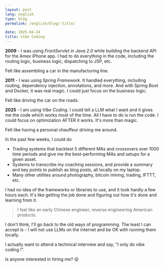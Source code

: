 ```yaml
---
layout: post
lang: english
type: blog
permalink: /english/blog/:title/

date: 2025-04-24
title: Vibe Coding
---
```


**2009** - I was using _FrontServlet in Java 2.0_ while building the backend API for the Amex iPhone app. I had to do everything in the code, including the routing logic, business logic, dispatching to JSP, etc.

Felt like assembling a car in the manufacturing line.

**2011** - I was using _Spring Framework_. It handled everything, including routing, dependency injection, annotations, and more. And with Spring Boot and Docker, it was real magic. I could just focus on the business logic.

Felt like driving the car on the roads.

**2025** - I am using _Vibe Coding_. I could tell a LLM what I want and it gives me the code which works most of the time. All I have to do is run the code. I could focus on optimization AFTER it works. It's more than magic.

Felt like having a personal chauffeur driving me around.

In the past few weeks, I could do

- Trading systems that backtest 5 different MAs and crossovers over 1000 time periods and give me the best-performing MAs and setups for a given asset.
- Systems to transcribe my coaching sessions, and provide a summary and key points to publish as blog posts, all locally on my laptop.
- Many other utilities around photography, bitcoin mining, trading, IFTTT, etc.

I had no idea of the frameworks or libraries to use, and it took hardly a few hours each. It's like getting the job done and figuring out how it's done and learning from it.

> I feel like an early Chinese engineer, reverse engineering American products.

I don't think, I'll go back to the old ways of programming. The least I can accept is - I will not use LLMs on the internet and be OK with running them locally.

I actually want to attend a technical interview and say, "I only do vibe coding !".

Is anyone interested in hiring me? 😜
